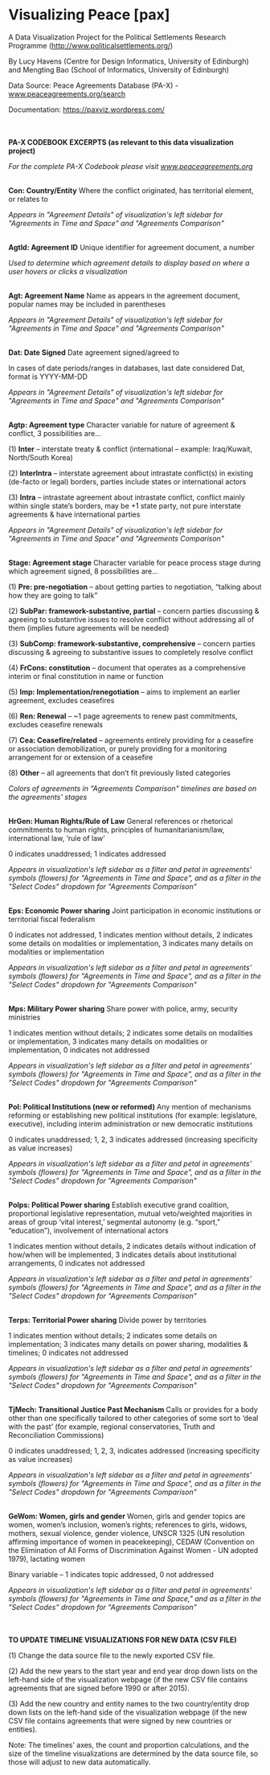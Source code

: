 # Visualizing Peace [pax]


A Data Visualization Project for the Political Settlements Research Programme (http://www.politicalsettlements.org/)

By Lucy Havens (Centre for Design Informatics, University of Edinburgh) and Mengting Bao (School of Informatics, University of Edinburgh)

Data Source: Peace Agreements Database (PA-X) - www.peaceagreements.org/search

Documentation: https://paxviz.wordpress.com/

<br/><br/>
<b>PA-X CODEBOOK EXCERPTS (as relevant to this data visualization project)</b>

<em>For the complete PA-X Codebook please visit www.peaceagreements.org</em>

<br/>
<b>Con: Country/Entity</b>
Where the conflict originated, has territorial element, or relates to

<em>Appears in "Agreement Details" of visualization's left sidebar for "Agreements in Time and Space" and "Agreements Comparison"</em>

<br/>
<b>AgtId: Agreement ID</b>
Unique identifier for agreement document, a number

<em>Used to determine which agreement details to display based on where a user hovers or clicks a visualization</em>

<br/>
<b>Agt: Agreement Name</b>
Name as appears in the agreement document, popular names may be included in parentheses

<em>Appears in "Agreement Details" of visualization's left sidebar for "Agreements in Time and Space" and "Agreements Comparison"</em>

<br/>
<b>Dat: Date Signed</b>
Date agreement signed/agreed to

In cases of date periods/ranges in databases, last date considered Dat, format is YYYY-MM-DD

<em>Appears in "Agreement Details" of visualization's left sidebar for "Agreements in Time and Space" and "Agreements Comparison"</em>

<br/>
<b>Agtp: Agreement type</b>
Character variable for nature of agreement & conflict, 3 possibilities are...

(1) <b>Inter</b> – interstate treaty & conflict (international – example: Iraq/Kuwait, North/South Korea)

(2) <b>InterIntra</b> – interstate agreement about intrastate conflict(s) in existing (de-facto or legal) borders, parties include  states or international actors

(3) <b>Intra</b> – intrastate agreement about intrastate conflict, conflict mainly within single state’s borders, may be +1 state party, not pure interstate agreements & have international parties

<em>Appears in "Agreement Details" of visualization's left sidebar for "Agreements in Time and Space" and "Agreements Comparison"</em>

<br/>
<b>Stage: Agreement stage</b>
Character variable for peace process stage during which agreement signed, 8 possibilities are...	

(1) <b>Pre: pre-negotiation</b> – about getting parties to negotiation, “talking about how they are going to talk”

(2) <b>SubPar: framework-substantive, partial</b> – concern parties discussing & agreeing to substantive issues to resolve conflict without addressing all of them (implies future agreements will be needed)

(3) <b>SubComp: framework-substantive, comprehensive</b> – concern parties discussing & agreeing to substantive issues to completely resolve conflict

(4) <b>FrCons: constitution</b> – document that operates as a comprehensive interim or final constitution in name or function

(5) <b>Imp: Implementation/renegotiation</b> – aims to implement an earlier agreement, excludes ceasefires

(6) <b>Ren: Renewal</b> – ~1 page agreements to renew past commitments, excludes ceasefire renewals

(7) <b>Cea: Ceasefire/related</b> – agreements entirely providing for a ceasefire or association demobilization, or purely providing for a monitoring arrangement for or extension of a ceasefire

(8) <b>Other</b> – all agreements that don’t fit previously listed categories

<em>Colors of agreements in "Agreements Comparison" timelines are based on the agreements' stages</em>

<br/>
<b>HrGen: Human Rights/Rule of Law</b>
General references or rhetorical commitments to human rights, principles of humanitarianism/law, international law, ‘rule of law’

0 indicates unaddressed; 1 indicates addressed

<em>Appears in visualization's left sidebar as a filter and petal in agreements' symbols (flowers) for "Agreements in Time and Space", and as a filter in the "Select Codes" dropdown for "Agreements Comparison"</em>

<br/>
<b>Eps: Economic Power sharing</b>
Joint participation in economic institutions or territorial fiscal federalism

0 indicates not addressed, 1 indicates mention without details, 2 indicates some details on modalities or implementation, 3 indicates many details on modalities or implementation

<em>Appears in visualization's left sidebar as a filter and petal in agreements' symbols (flowers) for "Agreements in Time and Space", and as a filter in the "Select Codes" dropdown for "Agreements Comparison"</em>

<br/>
<b>Mps: Military Power sharing</b>
Share power with police, army, security ministries

1 indicates mention without details; 2 indicates some details on modalities or implementation, 3 indicates many details on modalities or implementation, 0 indicates not addressed

<em>Appears in visualization's left sidebar as a filter and petal in agreements' symbols (flowers) for "Agreements in Time and Space", and as a filter in the "Select Codes" dropdown for "Agreements Comparison"</em>

<br/>
<b>Pol: Political Institutions (new or reformed)</b>
Any mention of mechanisms reforming or establishing new political institutions (for example: legislature, executive), including interim administration or new democratic institutions

0 indicates unaddressed; 1, 2, 3 indicates addressed (increasing specificity as value increases)

<em>Appears in visualization's left sidebar as a filter and petal in agreements' symbols (flowers) for "Agreements in Time and Space", and as a filter in the "Select Codes" dropdown for "Agreements Comparison"</em>

<br/>
<b>Polps: Political Power sharing</b>
Establish executive grand coalition, proportional legislative representation, mutual veto/weighted majorities in areas of group ‘vital interest,’ segmental autonomy (e.g. “sport,” “education”), involvement of international actors

1 indicates mention without details, 2 indicates details without indication of how/when will be implemented, 3 indicates details about institutional arrangements, 0 indicates not addressed

<em>Appears in visualization's left sidebar as a filter and petal in agreements' symbols (flowers) for "Agreements in Time and Space", and as a filter in the "Select Codes" dropdown for "Agreements Comparison"</em>

<br/>
<b>Terps: Territorial Power sharing</b>
Divide power by territories

1 indicates mention without details; 2 indicates some details on implementation; 3 indicates many details on power sharing, modalities & timelines; 0 indicates not addressed

<em>Appears in visualization's left sidebar as a filter and petal in agreements' symbols (flowers) for "Agreements in Time and Space", and as a filter in the "Select Codes" dropdown for "Agreements Comparison"</em>

<br/>
<b>TjMech: Transitional Justice Past Mechanism</b>
Calls or provides for a body other than one specifically tailored to other categories of some sort to ‘deal with the past’ (for example, regional conservatories, Truth and Reconciliation Commissions)

0 indicates unaddressed; 1, 2, 3, indicates addressed (increasing specificity as value increases)

<em>Appears in visualization's left sidebar as a filter and petal in agreements' symbols (flowers) for "Agreements in Time and Space", and as a filter in the "Select Codes" dropdown for "Agreements Comparison"</em>

<br/>
<b>GeWom: Women, girls and gender</b>
Women, girls and gender topics are women, women’s inclusion, women’s rights; references to girls, widows, mothers, sexual violence, gender violence, UNSCR 1325 (UN resolution affirming importance of women in peacekeeping), CEDAW (Convention on the Elimination of All Forms of Discrimination Against Women - UN adopted 1979), lactating women

Binary variable – 1 indicates topic addressed, 0 not addressed

<em>Appears in visualization's left sidebar as a filter and petal in agreements' symbols (flowers) for "Agreements in Time and Space," and as a filter in the "Select Codes" dropdown for "Agreements Comparison"</em>


<br/><br/>
<b>TO UPDATE TIMELINE VISUALIZATIONS FOR NEW DATA (CSV FILE)</b>


(1) Change the data source file to the newly exported CSV file.

(2) Add the new years to the start year and end year drop down lists on the left-hand side of the visualization webpage (if the new CSV file contains agreements that are signed before 1990 or after 2015).

(3) Add the new country and entity names to the two country/entity drop down lists on the left-hand side of the visualization webpage (if the new CSV file contains agreements that were signed by new countries or entities).


Note: The timelines’ axes, the count and proportion calculations, and the size of the timeline visualizations are determined by the data source file, so those will adjust to new data automatically.
